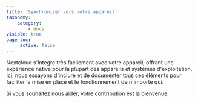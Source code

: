 ```yaml
---
title: 'Synchroniser vers votre appareil'
taxonomy:
    category:
        - docs
visible: true
page-toc:
     active: false
---
```


Nextcloud s'intègre très facilement avec votre appareil, offrant une expérience native pour la plupart des appareils et systèmes d'exploitation.
Ici, nous essayons d'inclure et de documenter tous ces éléments pour faciliter la mise en place et le fonctionnement de n'importe qui.

Si vous souhaitez nous aider, votre contribution est la bienvenue.
